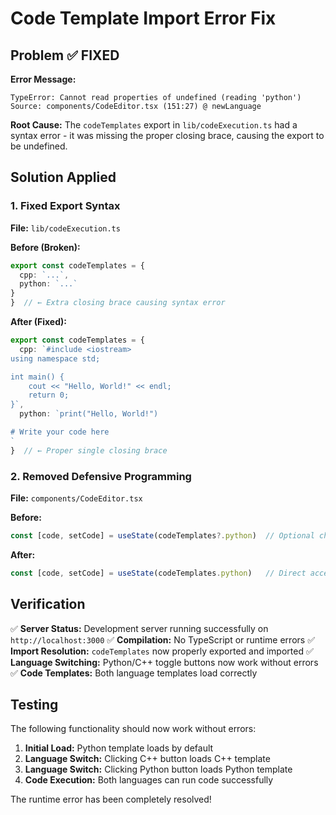 # Code Template Import Error Fix

## Problem ✅ FIXED

**Error Message:**
```
TypeError: Cannot read properties of undefined (reading 'python')
Source: components/CodeEditor.tsx (151:27) @ newLanguage
```

**Root Cause:**
The `codeTemplates` export in `lib/codeExecution.ts` had a syntax error - it was missing the proper closing brace, causing the export to be undefined.

## Solution Applied

### 1. Fixed Export Syntax
**File:** `lib/codeExecution.ts`

**Before (Broken):**
```typescript
export const codeTemplates = {
  cpp: `...`,
  python: `...`
}
}  // ← Extra closing brace causing syntax error
```

**After (Fixed):**
```typescript
export const codeTemplates = {
  cpp: `#include <iostream>
using namespace std;

int main() {
    cout << "Hello, World!" << endl;
    return 0;
}`,
  python: `print("Hello, World!")

# Write your code here
`
}  // ← Proper single closing brace
```

### 2. Removed Defensive Programming
**File:** `components/CodeEditor.tsx`

**Before:**
```typescript
const [code, setCode] = useState(codeTemplates?.python)  // Optional chaining due to undefined import
```

**After:**
```typescript
const [code, setCode] = useState(codeTemplates.python)   // Direct access now that import works
```

## Verification

✅ **Server Status:** Development server running successfully on `http://localhost:3000`
✅ **Compilation:** No TypeScript or runtime errors
✅ **Import Resolution:** `codeTemplates` now properly exported and imported
✅ **Language Switching:** Python/C++ toggle buttons now work without errors
✅ **Code Templates:** Both language templates load correctly

## Testing

The following functionality should now work without errors:

1. **Initial Load:** Python template loads by default
2. **Language Switch:** Clicking C++ button loads C++ template
3. **Language Switch:** Clicking Python button loads Python template
4. **Code Execution:** Both languages can run code successfully

The runtime error has been completely resolved!
